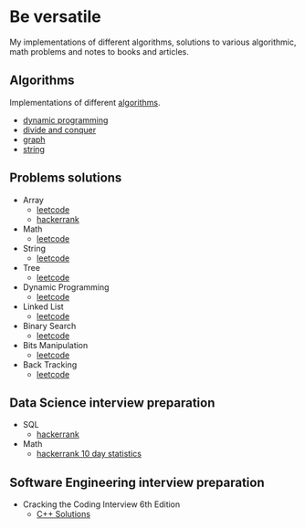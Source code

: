 # Be versatile
My implementations of different algorithms, solutions to various algorithmic, math problems and notes to books and articles.

## Algorithms
Implementations of different [algorithms](https://github.com/EldanGS/bversatile/tree/master/Algorithms).
  - [dynamic programming](https://github.com/EldanGS/bversatile/tree/master/Algorithms/Dynamic_programming)
  - [divide and conquer](https://github.com/EldanGS/bversatile/tree/master/Algorithms/Divide_and_conquer)
  - [graph](https://github.com/EldanGS/bversatile/tree/master/Algorithms/Graph)
  - [string](https://github.com/EldanGS/bversatile/tree/master/Algorithms/String)
## Problems solutions
- Array
  - [leetcode](https://github.com/EldanGS/bversatile/tree/master/Problems/leetcode/array)
  - [hackerrank](https://github.com/EldanGS/bversatile/tree/master/Problems/hackerrank/array)
- Math
  - [leetcode](https://github.com/EldanGS/bversatile/tree/master/Problems/leetcode/math)
- String
  - [leetcode](https://github.com/EldanGS/bversatile/tree/master/Problems/leetcode/string)
- Tree
  - [leetcode](https://github.com/EldanGS/bversatile/tree/master/Problems/leetcode/tree)
- Dynamic Programming
  - [leetcode](https://github.com/EldanGS/bversatile/tree/master/Problems/leetcode/dynamic)
- Linked List
  - [leetcode](https://github.com/EldanGS/bversatile/tree/master/Problems/leetcode/linked_list)
- Binary Search
  - [leetcode](https://github.com/EldanGS/bversatile/tree/master/Problems/leetcode/binary_search)
- Bits Manipulation
  - [leetcode](https://github.com/EldanGS/bversatile/tree/master/Problems/leetcode/bits)
- Back Tracking
  - [leetcode](https://github.com/EldanGS/bversatile/tree/master/Problems/leetcode/back_tracking)

## Data Science interview preparation
- SQL
  - [hackerrank](https://github.com/EldanGS/bversatile/tree/master/SQL/hackerrank)
- Math
  - [hackerrank 10 day statistics](https://github.com/EldanGS/bversatile/tree/master/Problems/hackerrank/10_Days_of_Statistics)
  
## Software Engineering interview preparation
- Cracking the Coding Interview 6th Edition
  - [C++ Solutions](https://github.com/EldanGS/bversatile/tree/master/Problems/CtCI-6th-Edition)
